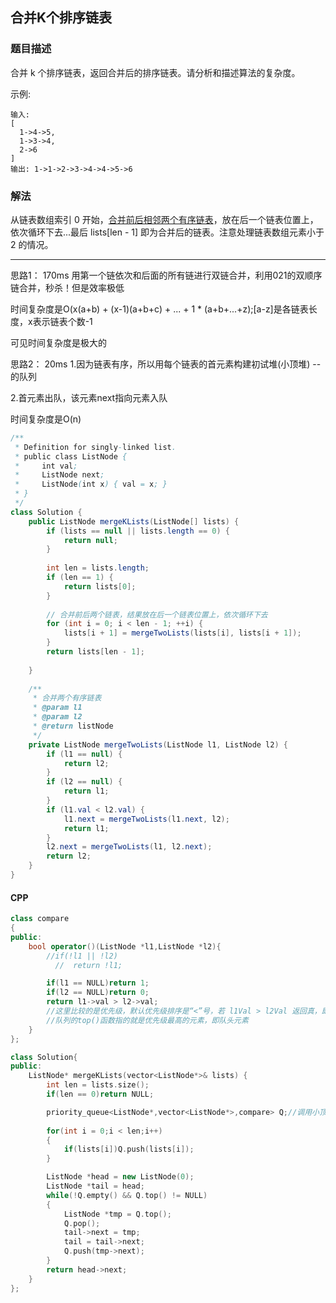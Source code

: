 ## 合并K个排序链表
### 题目描述

合并 k 个排序链表，返回合并后的排序链表。请分析和描述算法的复杂度。

示例:
```
输入:
[
  1->4->5,
  1->3->4,
  2->6
]
输出: 1->1->2->3->4->4->5->6
```

### 解法
从链表数组索引 0 开始，[合并前后相邻两个有序链表](https://github.com/yanglbme/leetcode/tree/master/solution/021.Merge%20Two%20Sorted%20Lists)，放在后一个链表位置上，依次循环下去...最后 lists[len - 1] 即为合并后的链表。注意处理链表数组元素小于 2 的情况。

--------------------------------
思路1：                     170ms
用第一个链依次和后面的所有链进行双链合并，利用021的双顺序链合并，秒杀！但是效率极低

时间复杂度是O(x(a+b) + (x-1)(a+b+c) + ... + 1 * (a+b+...+z);[a-z]是各链表长度，x表示链表个数-1

可见时间复杂度是极大的


思路2：                      20ms
1.因为链表有序，所以用每个链表的首元素构建初试堆(小顶堆) -- 的队列

2.首元素出队，该元素next指向元素入队

时间复杂度是O(n)

```java
/**
 * Definition for singly-linked list.
 * public class ListNode {
 *     int val;
 *     ListNode next;
 *     ListNode(int x) { val = x; }
 * }
 */
class Solution {
    public ListNode mergeKLists(ListNode[] lists) {
        if (lists == null || lists.length == 0) {
            return null;
        }
        
        int len = lists.length;
        if (len == 1) {
            return lists[0];
        }
       
        // 合并前后两个链表，结果放在后一个链表位置上，依次循环下去
        for (int i = 0; i < len - 1; ++i) {
            lists[i + 1] = mergeTwoLists(lists[i], lists[i + 1]);
        }
        return lists[len - 1];
        
    }
    
    /**
     * 合并两个有序链表
     * @param l1 
     * @param l2
     * @return listNode
     */
    private ListNode mergeTwoLists(ListNode l1, ListNode l2) {
        if (l1 == null) {
            return l2;
        }
        if (l2 == null) {
            return l1;
        }
        if (l1.val < l2.val) {
            l1.next = mergeTwoLists(l1.next, l2);
            return l1;
        }
        l2.next = mergeTwoLists(l1, l2.next);
        return l2;
    }
}
```

#### CPP

```C++
class compare
{
public:
    bool operator()(ListNode *l1,ListNode *l2){
        //if(!l1 || !l2)
          //  return !l1;

        if(l1 == NULL)return 1;
        if(l2 == NULL)return 0;
        return l1->val > l2->val;
        //这里比较的是优先级，默认优先级排序是“<”号，若 l1Val > l2Val 返回真，即表示l1优先级比l2小,l2先入队
        //队列的top()函数指的就是优先级最高的元素，即队头元素
    }
};

class Solution{
public:
    ListNode* mergeKLists(vector<ListNode*>& lists) {
        int len = lists.size();  
        if(len == 0)return NULL;

        priority_queue<ListNode*,vector<ListNode*>,compare> Q;//调用小顶堆的方法构造队列！！！
        
        for(int i = 0;i < len;i++)
        {
            if(lists[i])Q.push(lists[i]);
        }

        ListNode *head = new ListNode(0);
        ListNode *tail = head;
        while(!Q.empty() && Q.top() != NULL)
        {
            ListNode *tmp = Q.top();
            Q.pop();
            tail->next = tmp;
            tail = tail->next;
            Q.push(tmp->next);
        }
        return head->next;
    }
};
```
